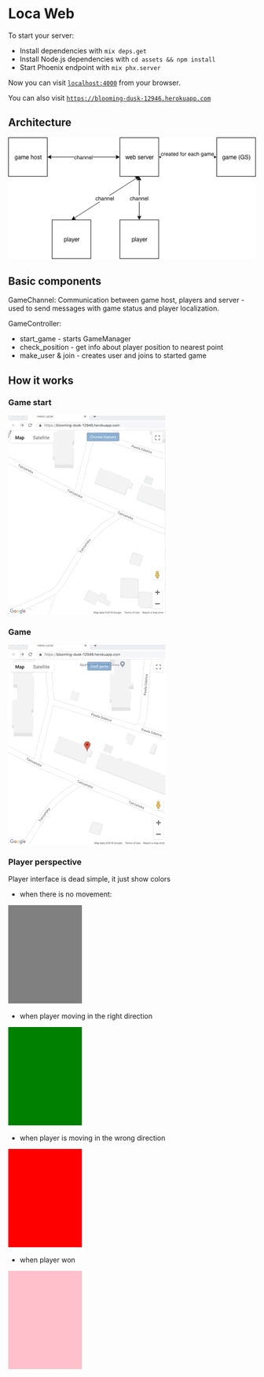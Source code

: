 # Loca Web

To start your server:

  * Install dependencies with `mix deps.get`
  * Install Node.js dependencies with `cd assets && npm install`
  * Start Phoenix endpoint with `mix phx.server`

Now you can visit [`localhost:4000`](http://localhost:4000) from your browser.

You can also visit [`https://blooming-dusk-12946.herokuapp.com`](https://blooming-dusk-12946.herokuapp.com)

## Architecture


![Architecture](../../arch.png "Architecture")


## Basic components

GameChannel:
  Communication between game host, players and server - used to send messages with game status and player localization.

GameController:
  - start_game - starts GameManager
  - check_position - get info about player position to nearest point
  - make_user & join - creates user and joins to started game


## How it works

### Game start
![Start game](../../start_game.gif "Start game")

### Game
![Game](../../game.gif "Game")

### Player perspective
  Player interface is dead simple, it just show colors
  - when there is no movement:

  ![Gray](../../gray.png)

  - when player  moving in the right direction

  ![Green](../../green.png "Green")

  - when player is moving in the wrong direction

  ![Red](../../red.png "Red")

  - when player won

  ![Pink](../../pink.png "Pink")
